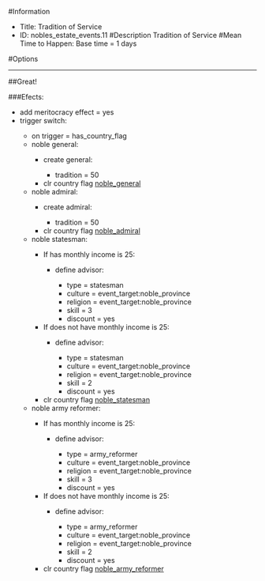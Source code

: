 #Information
 - Title: Tradition of Service
 - ID: nobles_estate_events.11
#Description
Tradition of Service
#Mean Time to Happen:
Base time = 1 days

#Options

___
##Great!

###Efects:<ul><li>add meritocracy effect = yes</li><li>trigger switch:</li><ul><li>on trigger = has_country_flag</li><li>noble general:</li><ul><li>create general:</li><ul><li>tradition = 50</li></ul><li>clr country flag [noble_general](../flags/noble_general.md)</li></ul><li>noble admiral:</li><ul><li>create admiral:</li><ul><li>tradition = 50</li></ul><li>clr country flag [noble_admiral](../flags/noble_admiral.md)</li></ul><li>noble statesman:</li><ul><li>If has monthly income is 25:</li><ul><li>define advisor:</li><ul><li>type = statesman</li><li>culture = event_target:noble_province</li><li>religion = event_target:noble_province</li><li>skill = 3</li><li>discount = yes</li></ul></ul><li>If does not have monthly income is 25:</li><ul><li>define advisor:</li><ul><li>type = statesman</li><li>culture = event_target:noble_province</li><li>religion = event_target:noble_province</li><li>skill = 2</li><li>discount = yes</li></ul></ul><li>clr country flag [noble_statesman](../flags/noble_statesman.md)</li></ul><li>noble army reformer:</li><ul><li>If has monthly income is 25:</li><ul><li>define advisor:</li><ul><li>type = army_reformer</li><li>culture = event_target:noble_province</li><li>religion = event_target:noble_province</li><li>skill = 3</li><li>discount = yes</li></ul></ul><li>If does not have monthly income is 25:</li><ul><li>define advisor:</li><ul><li>type = army_reformer</li><li>culture = event_target:noble_province</li><li>religion = event_target:noble_province</li><li>skill = 2</li><li>discount = yes</li></ul></ul><li>clr country flag [noble_army_reformer](../flags/noble_army_reformer.md)</li></ul></ul></ul>
